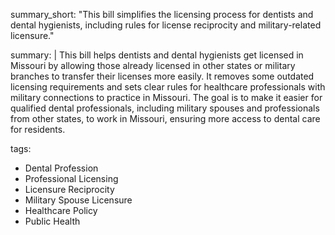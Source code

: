 summary_short: "This bill simplifies the licensing process for dentists and dental hygienists, including rules for license reciprocity and military-related licensure."

summary: |
  This bill helps dentists and dental hygienists get licensed in Missouri by allowing those already licensed in other states or military branches to transfer their licenses more easily. It removes some outdated licensing requirements and sets clear rules for healthcare professionals with military connections to practice in Missouri. The goal is to make it easier for qualified dental professionals, including military spouses and professionals from other states, to work in Missouri, ensuring more access to dental care for residents.

tags:
  - Dental Profession
  - Professional Licensing
  - Licensure Reciprocity
  - Military Spouse Licensure
  - Healthcare Policy
  - Public Health
